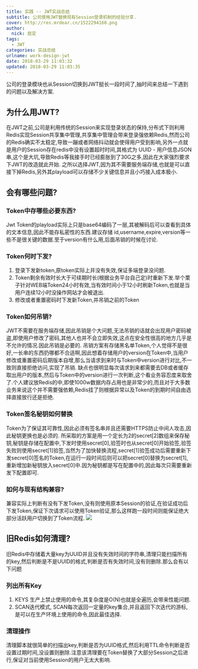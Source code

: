 ```yaml
---
title: 实践 -- JWT实战总结
subtitle: 公司使用JWT替换现有Session登录机制的经验分享.
cover: http://res.mrdear.cn/1522294160.png
author: 
  nick: 屈定
tags:
  - JWT
categories: 实战总结
urlname: work-design-jwt
date: 2018-03-29 11:03:32
updated: 2018-03-29 11:03:35
---
```

公司的登录模块也从Session切换到JWT挺长一段时间了,抽时间来总结一下遇到的问题以及解决方案.

## 为什么用JWT?
在JWT之前,公司是利用传统的Session来实现登录状态的保持,分布式下则利用Redis实现Session共享集中管理,共享集中管理会带来登录强依赖Redis,然而公司的Redis确实不太稳定,导致一蹦或者网络抖动就会使得用户受到影响,另外一点就是用户的Session存在redis中没有设置超时时间,其格式为 UUID - 用户信息JSON串,这个是大坑,导致Redis等我接手时已经膨胀到了30G之多,因此在大家强烈要求下JWT的改造就此开始.
之所以选择JWT,因为其不需要服务端存储,也就是可以直接下掉Redis,另外其playload可以存储不少关键信息并且小巧接入成本极小.

## 会有哪些问题?
### Token中存哪些必要东西?
Jwt Token的playload实际上只是base64编码了一层,其被解码后可以查看到具体的文本信息,因此不能存私密性的东西.建议存储 id,username,expire,version等一些不是很关键的数据.至于version有什么用,后面吊销的时候在讨论.

### Token何时下发?

1. 登录下发新token,原token实际上并没有失效,保证多端登录没问题.
2. Token剩余有效时长大于可续期时长(根据业务平台自己定)时重新下发.举个栗子针对WEB端Token24小时有效,当有效时间小于12小时刷新Token,也就是当用户连续12小时没操作网站才会被退出.
3. 修改或者重置密码时下发新Token,并吊销之前的Token

### Token如何吊销?
JWT不需要在服务端存储,因此吊销是个大问题,无法吊销的话就会出现用户密码被盗,即使用户修改了密码,其他人也并不会立即失效,这点在安全性很高的地方几乎是不允许的情况.因此吊销是必要的.
吊销方案有存储黑名单Token,个人觉得不是很好,一长串的东西扔哪都不合适啊,因此想着存储用户的version在Token中,当用户修改或重置密码后期版本自增,那么当请求到来时与Token中version进行对比,不一致则直接拒绝访问,实现了吊销.
缺点也很明显每次请求到来都需要去DB或者缓存取出用户的版本,然后与Token中的version进行一次判断,这个看业务容忍度来取舍了.个人建议放Redis的中,即使1000w数据内存占用也是非常少的,而且对于大多数业务来说这个并不需要强依赖,Redis挂了则根据异常以及Token的到期时间自由选择直接放行还是拒绝.

### Token签名秘钥如何替换
Token为了保证其可靠性,因此必须有签名串并且还需要HTTPS防止中间人攻击,因此秘钥更换也是必须的.
所采取的方案是用一个定长为2的secret[2]数组来保存秘钥,秘钥是存储在配置中,下发时使用secret[0],验签时也从secret[0]开始验签,验签失败则使用secret[1]验签,当然为了加快替换流程,secret[1]验签成功后需要重新下发secret[0]签名的Token,在运行一段时间后则可以把secret[0]替换为secret[1],重新增加新秘钥放入secret[0]中.因为秘钥都是写在配置中的,因此每次只需要重新发下配置即可.

### 如何与现有结构兼容?
兼容实际上判断有没有下发Token,没有则使用原本Session的验证,在验证成功后下发Token,保证下次请求可以使用Token验证,那么这样跑一段时间则能保证绝大部分活跃用户切换到了Token流程.
![](http://res.mrdear.cn/1522253886.png?imageMogr2/thumbnail/!100p)

## 旧Redis如何清理?
旧Redis中存储着大量key为UUID并且没有失效时间的字符串,清理只能扫描所有的key,然后判断是不是UUID的格式,判断是否有失效时间,没有则删除.那么会有以下问题

### 列出所有Key
1. KEYS 生产上禁止使用的命令,其复杂度是O(N)也就是全遍历,会带来性能问题.
2. SCAN迭代模式, SCAN每次返回一定量的key集合,并且返回下次迭代的游标,是可以在生产环境上使用的命令,因此最佳选择.

### 清理操作
清理脚本就很简单的扫描出key,判断是否为UUID格式,然后利用TTL命令判断是否设置过期时间,没设置则删除.注意该清理要在Token替换了大部分Session之后进行,保证对当前使用Session的用户无太大影响.

